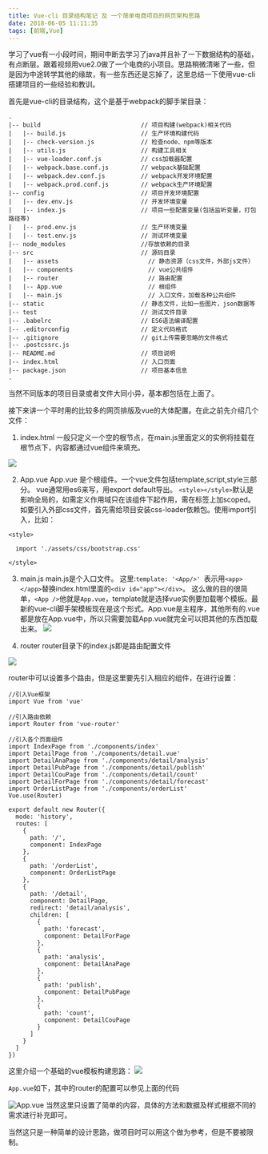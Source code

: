 ```yaml
---
title: Vue-cli 目录结构笔记 及 一个简单电商项目的网页架构思路
date: 2018-06-05 11:11:35
tags: [前端,Vue]
---
```


学习了vue有一小段时间，期间中断去学习了java并且补了一下数据结构的基础，有点断层。跟着视频用vue2.0做了一个电商的小项目。思路稍微清晰了一些，但是因为中途转学其他的缘故，有一些东西还是忘掉了，这里总结一下使用vue-cli搭建项目的一些经验和教训。

首先是vue-cli的目录结构，这个是基于webpack的脚手架目录：

```
.
|-- build                            // 项目构建(webpack)相关代码
|   |-- build.js                     // 生产环境构建代码
|   |-- check-version.js             // 检查node、npm等版本
|   |-- utils.js                     // 构建工具相关
|   |-- vue-loader.conf.js           // css加载器配置
|   |-- webpack.base.conf.js         // webpack基础配置
|   |-- webpack.dev.conf.js          // webpack开发环境配置
|   |-- webpack.prod.conf.js         // webpack生产环境配置
|-- config                           // 项目开发环境配置
|   |-- dev.env.js                   // 开发环境变量
|   |-- index.js                     // 项目一些配置变量(包括监听变量，打包路径等)
|   |-- prod.env.js                  // 生产环境变量
|   |-- test.env.js                  // 测试环境变量
|-- node_modules                     //存放依赖的目录
|-- src                              // 源码目录
|   |-- assets                         // 静态资源（css文件，外部js文件）
|   |-- components                     // vue公共组件
|   |-- router                         // 路由配置
|   |-- App.vue                        // 根组件
|   |-- main.js                        // 入口文件，加载各种公共组件
|-- static                           // 静态文件，比如一些图片，json数据等
|-- test                             // 测试文件目录
|-- .babelrc                         // ES6语法编译配置
|-- .editorconfig                    // 定义代码格式
|-- .gitignore                       // git上传需要忽略的文件格式
|-- .postcssrc.js
|-- README.md                        // 项目说明
|-- index.html                       // 入口页面
|-- package.json                     // 项目基本信息
.
```

当然不同版本的项目目录或者文件大同小异，基本都包括在上面了。

接下来讲一个平时用的比较多的网页排版及vue的大体配置。在此之前先介绍几个文件：

1. index.html
  一般只定义一个空的根节点，在main.js里面定义的实例将挂载在根节点下，内容都通过vue组件来填充。


![](./1.png)

2. App.vue
  App.vue 是个根组件。一个vue文件包括template,script,style三部分。
  vue通常用es6来写，用export default导出。
  `<style></style>`默认是影响全局的，如需定义作用域只在该组件下起作用，需在标签上加scoped。
  如要引入外部css文件，首先需给项目安装css-loader依赖包。使用import引入，比如：
  ```
  <style>

    import './assets/css/bootstrap.css'

  </style>
  ```

3. main.js
  main.js是个入口文件。
  这里:`template: '<App/>' `表示用`<app></app>`替换index.html里面的`<div id="app"></div>`。
  这么做的目的很简单，`<App />`他就是`App.vue`，template就是选择vue实例要加载哪个模板。最新的vue-cli脚手架模板现在是这个形式。App.vue是主程序，其他所有的.vue都是放在App.vue中，所以只需要加载App.vue就完全可以把其他的东西加载出来。
  ![](./2.png)

4. router
  router目录下的index.js即是路由配置文件
  
  ![](./3.png)

  router中可以设置多个路由，但是这里要先引入相应的组件，在进行设置：
  ```
  //引入Vue框架
  import Vue from 'vue'

  //引入路由依赖
  import Router from 'vue-router'

  //引入各个页面组件
  import IndexPage from './components/index'
  import DetailPage from './components/detail.vue'
  import DetailAnaPage from './components/detail/analysis'
  import DetailPubPage from './components/detail/publish'
  import DetailCouPage from './components/detail/count'
  import DetailForPage from './components/detail/forecast'
  import OrderListPage from './components/orderList'
  Vue.use(Router)

  export default new Router({
    mode: 'history',
    routes: [
      {
        path: '/',
        component: IndexPage
      },
      {
        path: '/orderList',
        component: OrderListPage
      },
      {
        path: '/detail',
        component: DetailPage,
        redirect: 'detail/analysis',
        children: [
          {
            path: 'forecast',
            component: DetailForPage
          },
          {
            path: 'analysis',
            component: DetailAnaPage
          },
          {
            path: 'publish',
            component: DetailPubPage
          },
          {
            path: 'count',
            component: DetailCouPage
          }
        ]
      }
    ]
  })
  ```

  这里介绍一个基础的vue模板构建思路：
   ![](./5.png)

  `App.vue`如下，其中的router的配置可以参见上面的代码
  
  ![App.vue](./4.png)
  当然这里只设置了简单的内容，具体的方法和数据及样式根据不同的需求进行补充即可。

  当然这只是一种简单的设计思路，做项目时可以用这个做为参考，但是不要被限制。